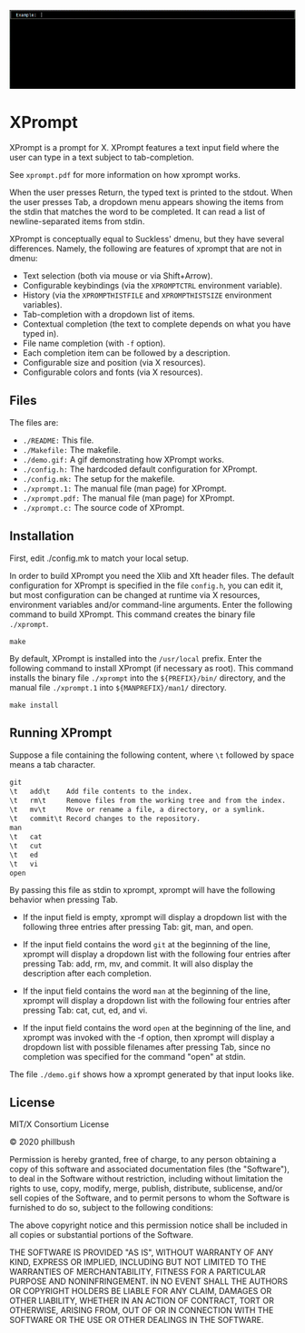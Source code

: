 <p align="center">
  <img src="/demo.gif", title="demo"/>
</p>

# XPrompt

XPrompt is a prompt for X.
XPrompt features a text input field where the user can type in a text
subject to tab-completion.

See `xprompt.pdf` for more information on how xprompt works.

When the user presses Return, the typed text is printed to the stdout.
When the user presses Tab, a dropdown menu appears showing the items
from the stdin that matches the word to be completed.  It can read a
list of newline-separated items from stdin.

XPrompt is conceptually equal to Suckless' dmenu, but they have several
differences.  Namely, the following are features of xprompt that are not
in dmenu:

* Text selection (both via mouse or via Shift+Arrow).
* Configurable keybindings (via the `XPROMPTCTRL` environment variable).
* History (via the `XPROMPTHISTFILE` and `XPROMPTHISTSIZE` environment
  variables).
* Tab-completion with a dropdown list of items.
* Contextual completion (the text to complete depends on what you have
  typed in).
* File name completion (with `-f` option).
* Each completion item can be followed by a description.
* Configurable size and position (via X resources).
* Configurable colors and fonts (via X resources).


## Files

The files are:

* `./README:`      This file.
* `./Makefile:`    The makefile.
* `./demo.gif:`    A gif demonstrating how XPrompt works.
* `./config.h:`    The hardcoded default configuration for XPrompt.
* `./config.mk:`   The setup for the makefile.
* `./xprompt.1:`   The manual file (man page) for XPrompt.
* `./xprompt.pdf:` The manual file (man page) for XPrompt.
* `./xprompt.c:`   The source code of XPrompt.


## Installation

First, edit ./config.mk to match your local setup.

In order to build XPrompt you need the Xlib and Xft header files.
The default configuration for XPrompt is specified in the file `config.h`,
you can edit it, but most configuration can be changed at runtime via
X resources, environment variables and/or command-line arguments.
Enter the following command to build XPrompt.  This command creates the
binary file `./xprompt`.

	make

By default, XPrompt is installed into the `/usr/local` prefix.  Enter the
following command to install XPrompt (if necessary as root).  This command
installs the binary file `./xprompt` into the `${PREFIX}/bin/` directory, and
the manual file `./xprompt.1` into `${MANPREFIX}/man1/` directory.

	make install


## Running XPrompt

Suppose a file containing the following content, where `\t` followed by
space means a tab character.

	git
	\t   add\t    Add file contents to the index.
	\t   rm\t     Remove files from the working tree and from the index.
	\t   mv\t     Move or rename a file, a directory, or a symlink.
	\t   commit\t Record changes to the repository.
	man
	\t   cat
	\t   cut
	\t   ed
	\t   vi
	open


By passing this file as stdin to xprompt, xprompt will have the
following behavior when pressing Tab.

* If the input field is empty, xprompt will display a dropdown list
  with the following three entries after pressing Tab:
  git, man, and open.

* If the input field contains the word `git` at the beginning of the
  line, xprompt will display a dropdown list with the following four
  entries after pressing Tab:
  add, rm, mv, and commit.
  It will also display the description after each completion.

* If the input field contains the word `man` at the beginning of the
  line, xprompt will display a dropdown list with the following
  four entries after pressing Tab:
  cat, cut, ed, and vi.

* If the input field contains the word `open` at the beginning of the
  line, and xprompt was invoked with the -f option, then xprompt will
  display a dropdown list with possible filenames after pressing Tab,
  since no completion was specified for the command "open" at stdin.

The file `./demo.gif` shows how a xprompt generated by that input looks like.


## License

MIT/X Consortium License

© 2020 phillbush

Permission is hereby granted, free of charge, to any person obtaining a
copy of this software and associated documentation files (the "Software"),
to deal in the Software without restriction, including without limitation
the rights to use, copy, modify, merge, publish, distribute, sublicense,
and/or sell copies of the Software, and to permit persons to whom the
Software is furnished to do so, subject to the following conditions:

The above copyright notice and this permission notice shall be included in
all copies or substantial portions of the Software.

THE SOFTWARE IS PROVIDED "AS IS", WITHOUT WARRANTY OF ANY KIND, EXPRESS OR
IMPLIED, INCLUDING BUT NOT LIMITED TO THE WARRANTIES OF MERCHANTABILITY,
FITNESS FOR A PARTICULAR PURPOSE AND NONINFRINGEMENT.  IN NO EVENT SHALL
THE AUTHORS OR COPYRIGHT HOLDERS BE LIABLE FOR ANY CLAIM, DAMAGES OR OTHER
LIABILITY, WHETHER IN AN ACTION OF CONTRACT, TORT OR OTHERWISE, ARISING
FROM, OUT OF OR IN CONNECTION WITH THE SOFTWARE OR THE USE OR OTHER
DEALINGS IN THE SOFTWARE.
